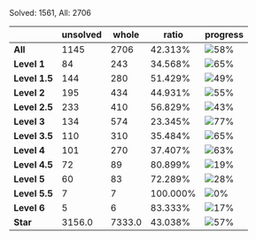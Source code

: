 Solved: 1561, All: 2706

| |unsolved|whole|ratio|progress|
|----|----|----|----|----|
|**All**| 1145 | 2706 | 42.313%| ![58%](https://progress-bar.dev/58?title=All) |
|**Level 1**| 84 | 243 | 34.568%| ![65%](https://progress-bar.dev/65?title=Level+1++)|
|**Level 1.5**| 144 | 280 | 51.429%| ![49%](https://progress-bar.dev/49?title=Level+1.5)|
|**Level 2**| 195 | 434 | 44.931%| ![55%](https://progress-bar.dev/55?title=Level+2++)|
|**Level 2.5**| 233 | 410 | 56.829%| ![43%](https://progress-bar.dev/43?title=Level+2.5)|
|**Level 3**| 134 | 574 | 23.345%| ![77%](https://progress-bar.dev/77?title=Level+3++)|
|**Level 3.5**| 110 | 310 | 35.484%| ![65%](https://progress-bar.dev/65?title=Level+3.5)|
|**Level 4**| 101 | 270 | 37.407%| ![63%](https://progress-bar.dev/63?title=Level+4++)|
|**Level 4.5**| 72 | 89 | 80.899%| ![19%](https://progress-bar.dev/19?title=Level+4.5)|
|**Level 5**| 60 | 83 | 72.289%| ![28%](https://progress-bar.dev/28?title=Level+5++)|
|**Level 5.5**| 7 | 7 | 100.000%| ![0%](https://progress-bar.dev/0?title=Level+5.5)|
|**Level 6**| 5 | 6 | 83.333%| ![17%](https://progress-bar.dev/17?title=Level+6++)|
|**Star**|3156.0 | 7333.0 |43.038%| ![57%](https://progress-bar.dev/57?title=Star) |
